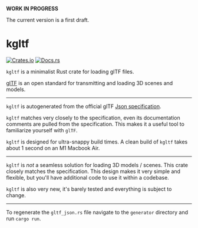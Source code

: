 **WORK IN PROGRESS** 

The current version is a first draft.

# kgltf
[![Crates.io](https://img.shields.io/crates/v/kgltf.svg)](https://crates.io/crates/kgltf)
[![Docs.rs](https://docs.rs/kgltf/badge.svg)](https://docs.rs/kgltf)


`kgltf` is a minimalist Rust crate for loading glTF files.

[glTF](https://www.khronos.org/gltf/) is an open standard for transmitting and loading 3D scenes and models.

--- 

 `kgltf` is autogenerated from the official glTF [Json specification](https://github.com/KhronosGroup/glTF/tree/master/specification/2.0). 

`kgltf` matches very closely to the specification, even its documentation comments are pulled from the specification. This makes it a useful tool to familiarize yourself with `glTF`.

`kgltf` is designed for ultra-snappy build times. A clean build of `kgltf` takes about 1 second on an M1 Macbook Air.

---

`kgltf` is *not* a seamless solution for loading 3D models / scenes. This crate closely matches the specification. This design makes it very simple and flexible, but you'll have additional code to use it within a codebase.

`kgltf` is also very new, it's barely tested and everything is subject to change.

---

To regenerate the `gltf_json.rs` file navigate to the `generator` directory and run `cargo run`.

